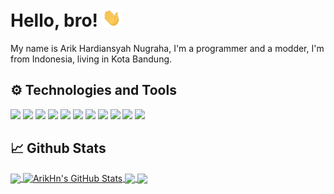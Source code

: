 # Hello, bro! <img src="https://raw.githubusercontent.com/ArikHn/ArikHn/master/wave.gif" width="30px">

My name is Arik Hardiansyah Nugraha, I'm a programmer and a modder, I'm from Indonesia, living in Kota Bandung.

## :gear: Technologies and Tools

![](https://img.shields.io/badge/OS-Windows-informational?style=flat-square&logo=windows&logoColor=white&color=00AEFF)
![](https://img.shields.io/badge/Editor-Eclipse-informational?style=flat-square&logo=eclipse&logoColor=white&color=00AEFF)
![](https://img.shields.io/badge/Editor-SublimeText-informational?style=flat-square&logo=sublime-text&logoColor=white&color=00AEFF)
![](https://img.shields.io/badge/Code-Java-informational?style=flat-square&logo=java&logoColor=white&color=00AEFF)
![](https://img.shields.io/badge/Code-PHP-informational?style=flat-square&logo=php&logoColor=white&color=00AEFF)
![](https://img.shields.io/badge/Code-Json-informational?style=flat-square&logo=json&logoColor=white&color=00AEFF)
![](https://img.shields.io/badge/Code-JavaScript-informational?style=flat-square&logo=javascript&logoColor=white&color=00AEFF)
![](https://img.shields.io/badge/Code-Ruby-informational?style=flat-square&logo=ruby&logoColor=white&color=00AEFF)
![](https://img.shields.io/badge/Code-Golang-informational?style=flat-square&logo=go&logoColor=white&color=00AEFF)
![](https://img.shields.io/badge/Code-Python-informational?style=flat-square&logo=python&logoColor=white&color=00AEFF)
![](https://img.shields.io/badge/Code-CSharp-informational?style=flat-square&logo=c-sharp&logoColor=white&color=00AEFF)

## &#x1f4c8; Github Stats

<a href="https://github.com/ArikHn/ArikHn">
  <img align="center" src="https://github-readme-stats.vercel.app/api/top-langs/?username=ArikHn&hide=html,tex,css,scss&&title_color=00AEFF&text_color=333&icon_color=00AEFF&bg_color=fffefe" />
</a>
<a href="https://github.com/ArikHn/ArikHn">
  <img align="center" src="https://github-readme-stats.vercel.app/api?username=ArikHn&show_icons=true&line_height=27&count_private=true&include_all_commits=true&title_color=00AEFF&text_color=333&icon_color=00AEFF&bg_color=fffefe" alt="ArikHn's GitHub Stats" />
</a>


<a href="https://github.com/ArikHn/mkdocs-templates">
  <img align="center" src="https://github-readme-stats.vercel.app/api/pin/?username=ArikHn&repo=mkdocs-templates&show_owner=true&title_color=00AEFF&text_color=333&icon_color=00AEFF&bg_color=fffefe" />
</a>


<a href="https://github.com/ArikHn/templates">
  <img align="center" src="https://github-readme-stats.vercel.app/api/pin/?username=ArikHn&repo=templates&show_owner=true&title_color=00AEFF&text_color=333&icon_color=00AEFF&bg_color=fffefe" />
</a>
